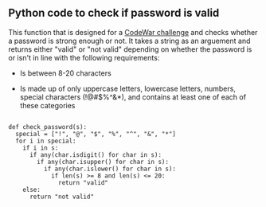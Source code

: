 ## Python code to check if password is valid

This function that is designed for a [CodeWar challenge](https://www.codewars.com/kata/57e35f1bc763b8ccce000038) and checks whether a password is strong enough or not. It takes a string as an arguement and returns either "valid" or "not valid" depending on whether the password is or isn't in line with the following requirements:

* Is between 8-20 characters

* Is made up of only uppercase letters, lowercase letters, numbers, special characters (!@#$%^&*), and contains at least one of each of these categories


~~~

def check_password(s):
  special = ["!", "@", "$", "%", "^", "&", "*"]
  for i in special:
    if i in s:
      if any(char.isdigit() for char in s):
        if any(char.isupper() for char in s):
          if any(char.islower() for char in s):
            if len(s) >= 8 and len(s) <= 20:
              return "valid"
    else:
      return "not valid"

~~~

